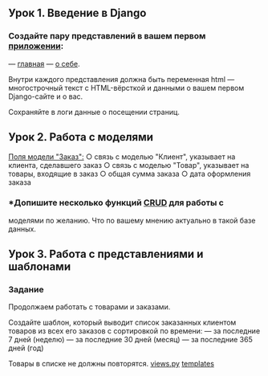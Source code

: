 ## Урок 1. Введение в Django
### Создайте пару представлений в вашем первом [приложении](https://github.com/LightlanaDr/Django_GB_23/tree/7776098ee717d5f53b3b66f3811c2344dc2d3630/myprojectgb/myapp_sem1):
— [главная](https://github.com/LightlanaDr/Django_GB_23/blob/7776098ee717d5f53b3b66f3811c2344dc2d3630/myprojectgb/myapp_sem1/views.py)
— [о себе](https://github.com/LightlanaDr/Django_GB_23/blob/7776098ee717d5f53b3b66f3811c2344dc2d3630/myprojectgb/myapp_sem1/views.py).

Внутри каждого представления должна быть переменная html — многострочный текст с HTML-вёрсткой и данными о вашем первом Django-сайте и о вас.

Сохраняйте в логи данные о посещении страниц.

## Урок 2. Работа с моделями
 [Поля модели "Заказ":](https://github.com/LightlanaDr/Django_GB_23/blob/master/myprojectgb/myapp_shop/models.py)
○ связь с моделью "Клиент", указывает на клиента,
сделавшего заказ
○ связь с моделью "Товар", указывает на товары,
входящие в заказ
○ общая сумма заказа
○ дата оформления заказа
### *Допишите несколько функций [CRUD](https://github.com/LightlanaDr/Django_GB_23/tree/master/myprojectgb/myapp_shop/management) для работы с
моделями по желанию. Что по вашему мнению актуально в
такой базе данных.
 

## Урок 3. Работа с представлениями и шаблонами
### Задание
Продолжаем работать с товарами и заказами.

Создайте шаблон, который выводит список заказанных клиентом товаров из всех его заказов с сортировкой по времени:
— за последние 7 дней (неделю)
— за последние 30 дней (месяц)
— за последние 365 дней (год)

Товары в списке не должны повторятся.
[views.py](https://github.com/LightlanaDr/Django_GB_23/blob/master/myprojectgb/myapp_shop/views.py)
[templates](https://github.com/LightlanaDr/Django_GB_23/tree/master/myprojectgb/myapp_shop/templates/myapp_shop)